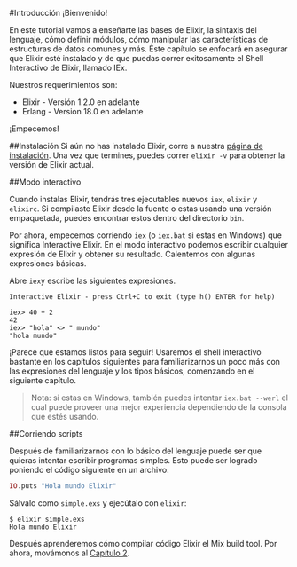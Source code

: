 #Introducción
¡Bienvenido!

En este tutorial vamos a enseñarte las bases de Elixir, la sintaxis del lenguaje, cómo definir módulos, cómo manipular las características de estructuras de datos comunes y más. Éste capítulo se enfocará en asegurar que Elixir esté instalado y de que puedas correr exitosamente el Shell Interactivo de Elixir, llamado IEx.

Nuestros requerimientos son:
* Elixir - Versión 1.2.0 en adelante
* Erlang - Version 18.0 en adelante

¡Empecemos!

##Instalación
Si aún no has instalado Elixir, corre a nuestra [página de instalación](https://github.com/alexmaguey). Una vez que termines, puedes correr `elixir -v` para obtener la versión de Elixir actual.

##Modo interactivo

Cuando instalas Elixir, tendrás tres ejecutables nuevos `iex`, `elixir` y `elixirc`. Si compilaste Elixir desde la fuente o estas usando una versión empaquetada, puedes encontrar estos dentro del directorio `bin`.

Por ahora, empecemos corriendo `iex` (o `iex.bat` si estas en Windows) que significa Interactive Elixir. En el modo interactivo podemos escribir cualquier expresión de Elixir y obtener su resultado. Calentemos con algunas expresiones básicas.

Abre `iex`y escribe las siguientes expresiones.

```
Interactive Elixir - press Ctrl+C to exit (type h() ENTER for help)

iex> 40 + 2
42
iex> "hola" <> " mundo"
"hola mundo"
```

¡Parece que estamos listos para seguir! Usaremos el shell interactivo bastante en los capítulos siguientes para familiarizarnos un poco más con las expresiones del lenguaje y los tipos básicos, comenzando en el siguiente capítulo.

>Nota: si estas en Windows, también puedes intentar `iex.bat --werl` el cual puede proveer una mejor experiencia dependiendo de la consola que estés usando.

##Corriendo scripts

Después de familiarizarnos con lo básico del lenguaje puede ser que quieras intentar escribir programas simples. Esto puede ser logrado poniendo el código siguiente en un archivo:

```elixir
IO.puts "Hola mundo Elixir"
```

Sálvalo como `simple.exs` y ejecútalo con `elixir`:

```
$ elixir simple.exs
Hola mundo Elixir
```
Después aprenderemos cómo compilar código Elixir el Mix build tool. Por ahora, movámonos al [Capítulo 2](https//:github.com/alexmaguey).
